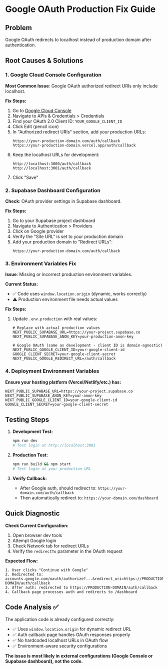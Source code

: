 # Google OAuth Production Fix Guide

## Problem
Google OAuth redirects to localhost instead of production domain after authentication.

## Root Causes & Solutions

### 1. Google Cloud Console Configuration
**Most Common Issue**: Google OAuth authorized redirect URIs only include localhost.

**Fix Steps:**
1. Go to [Google Cloud Console](https://console.cloud.google.com/)
2. Navigate to APIs & Credentials > Credentials
3. Find your OAuth 2.0 Client ID: `YOUR_GOOGLE_CLIENT_ID`
4. Click Edit (pencil icon)
5. In "Authorized redirect URIs" section, add your production URLs:
   ```
   https://your-production-domain.com/auth/callback
   https://your-production-domain.vercel.app/auth/callback
   ```
6. Keep the localhost URLs for development:
   ```
   http://localhost:3000/auth/callback
   http://localhost:3001/auth/callback
   ```
7. Click "Save"

### 2. Supabase Dashboard Configuration
**Check**: OAuth provider settings in Supabase dashboard.

**Fix Steps:**
1. Go to your Supabase project dashboard
2. Navigate to Authentication > Providers
3. Click on Google provider
4. Verify the "Site URL" is set to your production domain
5. Add your production domain to "Redirect URLs":
   ```
   https://your-production-domain.com/auth/callback
   ```

### 3. Environment Variables Fix
**Issue**: Missing or incorrect production environment variables.

**Current Status:**
- ✅ Code uses `window.location.origin` (dynamic, works correctly)
- ⚠️  Production environment file needs actual values

**Fix Steps:**
1. Update `.env.production` with real values:
   ```env
   # Replace with actual production values
   NEXT_PUBLIC_SUPABASE_URL=https://your-project.supabase.co
   NEXT_PUBLIC_SUPABASE_ANON_KEY=your-production-anon-key
   
   # Google OAuth (same as development - client ID is domain-agnostic)
   NEXT_PUBLIC_GOOGLE_CLIENT_ID=your-google-client-id
   GOOGLE_CLIENT_SECRET=your-google-client-secret
   NEXT_PUBLIC_GOOGLE_REDIRECT_URL=/auth/callback
   ```

### 4. Deployment Environment Variables
**Ensure your hosting platform (Vercel/Netlify/etc.) has:**
```env
NEXT_PUBLIC_SUPABASE_URL=https://your-project.supabase.co
NEXT_PUBLIC_SUPABASE_ANON_KEY=your-anon-key
NEXT_PUBLIC_GOOGLE_CLIENT_ID=your-google-client-id
GOOGLE_CLIENT_SECRET=your-google-client-secret
```

## Testing Steps

1. **Development Test:**
   ```bash
   npm run dev
   # Test login at http://localhost:3001
   ```

2. **Production Test:**
   ```bash
   npm run build && npm start
   # Test login at your production URL
   ```

3. **Verify Callback:**
   - After Google auth, should redirect to: `https://your-domain.com/auth/callback`
   - Then automatically redirect to: `https://your-domain.com/dashboard`

## Quick Diagnostic

**Check Current Configuration:**
1. Open browser dev tools
2. Attempt Google login
3. Check Network tab for redirect URLs
4. Verify the `redirectTo` parameter in the OAuth request

**Expected Flow:**
```
1. User clicks "Continue with Google"
2. Redirected to: accounts.google.com/oauth/authorize?...&redirect_uri=https://PRODUCTION-DOMAIN/auth/callback
3. After auth: redirected to https://PRODUCTION-DOMAIN/auth/callback
4. Callback page processes auth and redirects to /dashboard
```

## Code Analysis ✅

The application code is already configured correctly:
- ✅ Uses `window.location.origin` for dynamic redirect URL
- ✅ Auth callback page handles OAuth responses properly  
- ✅ No hardcoded localhost URLs in OAuth flow
- ✅ Environment-aware security configurations

**The issue is most likely in external configurations (Google Console or Supabase dashboard), not the code.**